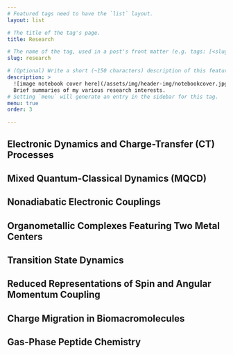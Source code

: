 ```yaml
---
# Featured tags need to have the `list` layout.
layout: list

# The title of the tag's page.
title: Research

# The name of the tag, used in a post's front matter (e.g. tags: [<slug>]).
slug: research

# (Optional) Write a short (~150 characters) description of this featured tag.
description: >
  ![image notebook cover here](/assets/img/header-img/notebookcover.jpg)
  Brief summaries of my various research interests.
# Setting `menu` will generate an entry in the sidebar for this tag.
menu: true
order: 3

---
```


## Electronic Dynamics and Charge-Transfer (CT) Processes

## Mixed Quantum-Classical Dynamics (MQCD)

## Nonadiabatic Electronic Couplings

## Organometallic Complexes Featuring Two Metal Centers

## Transition State Dynamics

## Reduced Representations of Spin and Angular Momentum Coupling

## Charge Migration in Biomacromolecules

## Gas-Phase Peptide Chemistry

